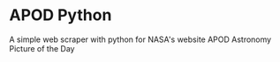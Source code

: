 # APOD Python
A simple web scraper with python for NASA's website APOD Astronomy Picture of the Day
